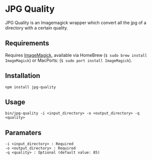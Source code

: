 # JPG Quality

JPG Quality is an Imagemagick wrapper which convert all the jpg of a directory with a certain quality.

## Requirements

Requires [ImageMagick](http://www.imagemagick.org), available via HomeBrew (`$ sudo brew install ImageMagick`) or MacPorts: (`$ sudo port install ImageMagick`).

## Installation

	npm install jpg-quality

## Usage
	
	bin/jpg-quality -i <input_directory> -o <output_directory> -q <quality>


## Paramaters

	-i <input_directory> : Required
	-o <output_directory> : Required
	-q <quality> : Optional (default value: 85)
